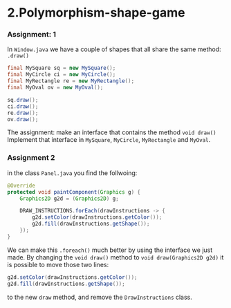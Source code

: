 # 2.Polymorphism-shape-game

### Assignment: 1
In `Window.java` we have a couple of shapes that all share the same method: `.draw()`

```java
final MySquare sq = new MySquare();
final MyCircle ci = new MyCircle();
final MyRectangle re = new MyRectangle();
final MyOval ov = new MyOval();

sq.draw();
ci.draw();
re.draw();
ov.draw();
```

The assignment: make an interface that contains the method `void draw()`
Implement that interface in `MySquare`, `MyCircle`, `MyRectangle` and `MyOval`.


### Assignment 2
in the class `Panel.java` you find the follwoing:
```java
@Override
protected void paintComponent(Graphics g) {
    Graphics2D g2d = (Graphics2D) g;

    DRAW_INSTRUCTIONS.forEach(drawInstructions -> {
        g2d.setColor(drawInstructions.getColor());
        g2d.fill(drawInstructions.getShape());
    });
}
```

We can make this `.foreach()` much better by using the interface we just made.
By changing the `void draw()` method to `void draw(Graphics2D g2d)` it is possible to move those two lines:
```java
g2d.setColor(drawInstructions.getColor());
g2d.fill(drawInstructions.getShape());
```
to the new `draw` method, and remove the `DrawInstructions` class.
